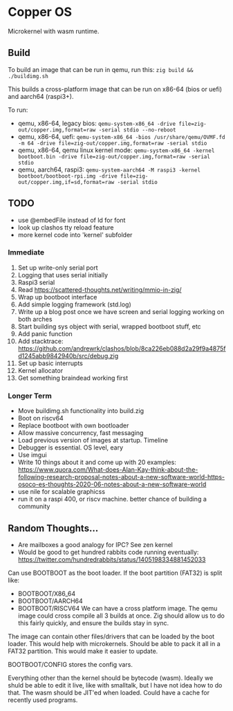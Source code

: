 # Copper OS

Microkernel with wasm runtime.

## Build

To build an image that can be run in qemu, run this:
`zig build && ./buildimg.sh`

This builds a cross-platform image that can be run on x86-64 (bios or uefi) and aarch64 (raspi3+).

To run:
- qemu, x86-64, legacy bios: `qemu-system-x86_64 -drive file=zig-out/copper.img,format=raw -serial stdio --no-reboot`
- qemu, x86-64, uefi: `qemu-system-x86_64 -bios /usr/share/qemu/OVMF.fd -m 64 -drive file=zig-out/copper.img,format=raw -serial stdio`
- qemu, x86-64, qemu linux kernel mode: `qemu-system-x86_64 -kernel bootboot.bin -drive file=zig-out/copper.img,format=raw -serial stdio`
- qemu, aarch64, raspi3: `qemu-system-aarch64 -M raspi3 -kernel bootboot/bootboot-rpi.img -drive file=zig-out/copper.img,if=sd,format=raw -serial stdio`

## TODO
- use @embedFile instead of ld for font
- look up clashos tty reload feature
- more kernel code into 'kernel' subfolder

### Immediate
1. Set up write-only serial port
  1. Logging that uses serial initially
  2. Raspi3 serial
  3. Read https://scattered-thoughts.net/writing/mmio-in-zig/
2. Wrap up bootboot interface
2. Add simple logging framework (std.log)
2. Write up a blog post once we have screen and serial logging working on both arches
2. Start building sys object with serial, wrapped bootboot stuff, etc
3. Add panic function
4. Add stacktrace: https://github.com/andrewrk/clashos/blob/8ca226eb088d2a29f9a4875fd1245abb9842940b/src/debug.zig
5. Set up basic interrupts
6. Kernel allocator
  1. Get something braindead working first

### Longer Term
- Move buildimg.sh functionality into build.zig
- Boot on riscv64
- Replace bootboot with own bootloader
- Allow massive concurrency, fast messaging
- Load previous version of images at startup.  Timeline
- Debugger is essential.  OS level, eary
- Use imgui
- Write 10 things about it and come up with 20 examples: https://www.quora.com/What-does-Alan-Kay-think-about-the-following-research-proposal-notes-about-a-new-software-world-https-osoco-es-thoughts-2020-06-notes-about-a-new-software-world
- use nile for scalable graphicss
- run it on a raspi 400, or riscv machine.  better chance of building a community

## Random Thoughts...
- Are mailboxes a good analogy for IPC?  See zen kernel
- Would be good to get hundred rabbits code running eventually: https://twitter.com/hundredrabbits/status/1405198334881452033

Can use BOOTBOOT as the boot loader.  If the boot partition (FAT32) is split like:
- BOOTBOOT/X86_64
- BOOTBOOT/AARCH64
- BOOTBOOT/RISCV64
We can have a cross platform image.  The qemu image could cross compile all 3 builds at once.  Zig should allow us to do this fairly quickly, and ensure the builds stay in sync.

The image can contain other files/drivers that can be loaded by the boot loader.  This would help with microkernels.  Should be able to pack it all in a FAT32 partition.  This would make it easier to update.

BOOTBOOT/CONFIG stores the config vars.

Everything other than the kernel should be bytecode (wasm).  Ideally  we shuld be able to edit it live, like with smalltalk, but I have not idea how to do that.  The wasm should be JIT'ed when loaded.  Could have a cache for recently used programs.
